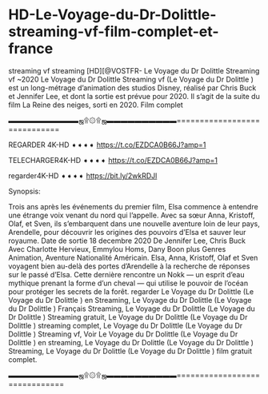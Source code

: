 # HD-Le-Voyage-du-Dr-Dolittle-streaming-vf-film-complet-et-france
streaming vf
streaming [HD][@VOSTFR- Le Voyage du Dr Dolittle  Streaming vf ~2020
Le Voyage du Dr Dolittle  Streaming vf (Le Voyage du Dr Dolittle ) est un long-métrage d’animation des studios Disney, réalisé par Chris Buck et Jennifer Lee, et dont la sortie est prévue pour 2020. Il s’agit de la suite du film La Reine des neiges, sorti en 2020. Film complet

▬▬▬▬▬▬▬▬▬▬ஜ۩۞۩ஜ▬▬▬▬▬▬▬▬▬▬=============================

REGARDER 4K-HD ➧➧➧➧ https://t.co/EZDCA0B66J?amp=1

TELECHARGER4K-HD ➧➧➧➧ https://t.co/EZDCA0B66J?amp=1

regarder4K-HD ➧➧➧➧ https://bit.ly/2wkRDJl

Synopsis:

Trois ans après les événements du premier film, Elsa commence à entendre une étrange voix venant du nord qui l’appelle. Avec sa sœur Anna, Kristoff, Olaf, et Sven, ils s’embarquent dans une nouvelle aventure loin de leur pays, Arendelle, pour découvrir les origines des pouvoirs d’Elsa et sauver leur royaume. Date de sortie 18 decembre 2020 De Jennifer Lee, Chris Buck Avec Charlotte Hervieux, Emmylou Homs, Dany Boon plus Genres Animation, Aventure Nationalité Américain. Elsa, Anna, Kristoff, Olaf et Sven voyagent bien au-delà des portes d’Arendelle à la recherche de réponses sur le passé d’Elsa. Cette dernière rencontre un Nokk — un esprit d’eau mythique prenant la forme d’un cheval — qui utilise le pouvoir de l’océan pour protéger les secrets de la forêt. regarder Le Voyage du Dr Dolittle  (Le Voyage du Dr Dolittle ) en Streaming, Le Voyage du Dr Dolittle  (Le Voyage du Dr Dolittle ) Français Streaming, Le Voyage du Dr Dolittle  (Le Voyage du Dr Dolittle ) Streaming gratuit, Le Voyage du Dr Dolittle  (Le Voyage du Dr Dolittle ) streaming complet, Le Voyage du Dr Dolittle  (Le Voyage du Dr Dolittle ) Streaming vf, Voir Le Voyage du Dr Dolittle  (Le Voyage du Dr Dolittle ) en streaming, Le Voyage du Dr Dolittle  (Le Voyage du Dr Dolittle ) Streaming, Le Voyage du Dr Dolittle  (Le Voyage du Dr Dolittle ) film gratuit complet.

▬▬▬▬▬▬▬▬▬▬ஜ۩۞۩ஜ▬▬▬▬▬▬▬▬▬▬==============================
